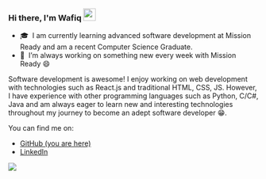 ### Hi there, I'm Wafiq <img src="https://media.giphy.com/media/hvRJCLFzcasrR4ia7z/giphy.gif" width="25">

- 🎓 &nbsp;I am currently learning advanced software development at Mission Ready and am a recent Computer Science Graduate.
- 🔭 &nbsp;I’m always working on something new every week with Mission Ready 😄

Software development is awesome! I enjoy working on web development with technologies such as React.js and traditional HTML, CSS, JS. However, I have experience with other programming languages such as Python, C/C#, Java and am always eager to learn new and interesting technologies throughout my journey to become an adept software developer 😁.

You can find me on:

* [GitHub (you are here)](https://github.com/WafiqAli)
* [LinkedIn](https://www.linkedin.com/in/wafiqcali)


![](https://github-profile-summary-cards.vercel.app/api/cards/profile-details?username=WafiqAli&theme=monokai)
